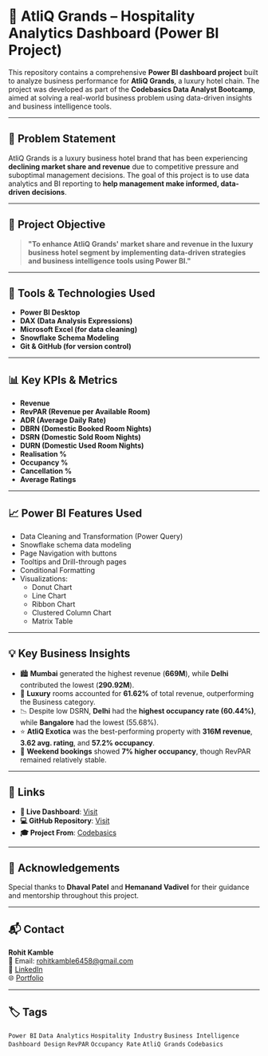 # 🏨 AtliQ Grands – Hospitality Analytics Dashboard (Power BI Project)

This repository contains a comprehensive **Power BI dashboard project** built to analyze business performance for **AtliQ Grands**, a luxury hotel chain. The project was developed as part of the **Codebasics Data Analyst Bootcamp**, aimed at solving a real-world business problem using data-driven insights and business intelligence tools.

---

## 📌 Problem Statement

AtliQ Grands is a luxury business hotel brand that has been experiencing **declining market share and revenue** due to competitive pressure and suboptimal management decisions. The goal of this project is to use data analytics and BI reporting to **help management make informed, data-driven decisions**.

---

## 🎯 Project Objective

> **"To enhance AtliQ Grands' market share and revenue in the luxury business hotel segment by implementing data-driven strategies and business intelligence tools using Power BI."**

---

## 🧰 Tools & Technologies Used

- **Power BI Desktop**
- **DAX (Data Analysis Expressions)**
- **Microsoft Excel (for data cleaning)**
- **Snowflake Schema Modeling**
- **Git & GitHub (for version control)**

---

## 📊 Key KPIs & Metrics

- **Revenue**
- **RevPAR (Revenue per Available Room)**
- **ADR (Average Daily Rate)**
- **DBRN (Domestic Booked Room Nights)**
- **DSRN (Domestic Sold Room Nights)**
- **DURN (Domestic Used Room Nights)**
- **Realisation %**
- **Occupancy %**
- **Cancellation %**
- **Average Ratings**

---

## 📈 Power BI Features Used

- Data Cleaning and Transformation (Power Query)
- Snowflake schema data modeling
- Page Navigation with buttons
- Tooltips and Drill-through pages
- Conditional Formatting
- Visualizations:
  - Donut Chart
  - Line Chart
  - Ribbon Chart
  - Clustered Column Chart
  - Matrix Table

---

## 💡 Key Business Insights

- 🏙️ **Mumbai** generated the highest revenue (**669M**), while **Delhi** contributed the lowest (**290.92M**).
- 🏨 **Luxury** rooms accounted for **61.62%** of total revenue, outperforming the Business category.
- 📉 Despite low DSRN, **Delhi** had the **highest occupancy rate (60.44%)**, while **Bangalore** had the lowest (55.68%).
- ⭐ **AtliQ Exotica** was the best-performing property with **316M revenue**, **3.62 avg. rating**, and **57.2% occupancy**.
- 📅 **Weekend bookings** showed **7% higher occupancy**, though RevPAR remained relatively stable.

---
## 🔗 Links

- **🔎 Live Dashboard**: [Visit](https://app.powerbi.com/view?r=eyJrIjoiNDliZTlmYzQtM2FjZC00ZDYwLTkzNzMtYmYzZjkzM2Q5YTI0IiwidCI6ImM2ZTU0OWIzLTVmNDUtNDAzMi1hYWU5LWQ0MjQ0ZGM1YjJjNCJ9)  
- **💻 GitHub Repository**: [Visit](https://github.com/Rohitkamble6458/Hotel-Business-Analysis/)  
- **🎓 Project From**: [Codebasics](https://www.codebasics.io/)

---

## 🙏 Acknowledgements

Special thanks to **Dhaval Patel** and **Hemanand Vadivel** for their guidance and mentorship throughout this project.

---

## 📬 Contact

**Rohit Kamble**  
📧 Email: rohitkamble6458@gmail.com  
🔗 [LinkedIn](https://www.linkedin.com/in/rohitkamble6458/)  
🌐  [Portfolio](https://rohitkamble6458.github.io/portfolio/)  

---

## 🏷️ Tags

`Power BI` `Data Analytics` `Hospitality Industry` `Business Intelligence` `Dashboard Design` `RevPAR` `Occupancy Rate` `AtliQ Grands` `Codebasics`

